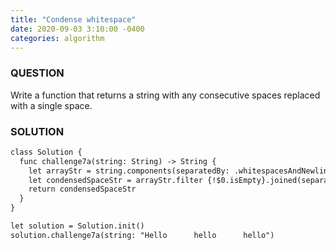 ```yaml
---
title: "Condense whitespace"
date: 2020-09-03 3:10:00 -0400
categories: algorithm
---
```


### QUESTION
Write a function that returns a string with any consecutive spaces replaced with a single space.

### SOLUTION
```markdown
class Solution {
  func challenge7a(string: String) -> String {
    let arrayStr = string.components(separatedBy: .whitespacesAndNewlines)
    let condensedSpaceStr = arrayStr.filter {!$0.isEmpty}.joined(separator: " ")
    return condensedSpaceStr
  }
}

let solution = Solution.init()
solution.challenge7a(string: "Hello      hello      hello")
```
